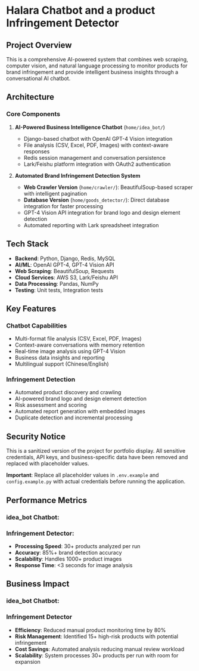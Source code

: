 # Halara Chatbot and a product Infringement Detector

## Project Overview

This is a comprehensive AI-powered system that combines web scraping, computer vision, and natural language processing to monitor products for brand infringement and provide intelligent business insights through a conversational AI chatbot.

## Architecture

### Core Components

1. **AI-Powered Business Intelligence Chatbot** (`home/idea_bot/`)
   - Django-based chatbot with OpenAI GPT-4 Vision integration
   - File analysis (CSV, Excel, PDF, Images) with context-aware responses
   - Redis session management and conversation persistence
   - Lark/Feishu platform integration with OAuth2 authentication

2. **Automated Brand Infringement Detection System**
   - **Web Crawler Version** (`home/crawler/`): BeautifulSoup-based scraper with intelligent pagination
   - **Database Version** (`home/goods_detector/`): Direct database integration for faster processing
   - GPT-4 Vision API integration for brand logo and design element detection
   - Automated reporting with Lark spreadsheet integration

## Tech Stack

- **Backend**: Python, Django, Redis, MySQL
- **AI/ML**: OpenAI GPT-4, GPT-4 Vision API
- **Web Scraping**: BeautifulSoup, Requests
- **Cloud Services**: AWS S3, Lark/Feishu API
- **Data Processing**: Pandas, NumPy
- **Testing**: Unit tests, Integration tests

## Key Features

### Chatbot Capabilities
- Multi-format file analysis (CSV, Excel, PDF, Images)
- Context-aware conversations with memory retention
- Real-time image analysis using GPT-4 Vision
- Business data insights and reporting
- Multilingual support (Chinese/English)

### Infringement Detection
- Automated product discovery and crawling
- AI-powered brand logo and design element detection
- Risk assessment and scoring
- Automated report generation with embedded images
- Duplicate detection and incremental processing

## Security Notice

This is a sanitized version of the project for portfolio display. All sensitive credentials, API keys, and business-specific data have been removed and replaced with placeholder values.

**Important**: Replace all placeholder values in `.env.example` and `config.example.py` with actual credentials before running the application.

## Performance Metrics
### idea_bot Chatbot:

### Infringement Detector:
- **Processing Speed**: 30+ products analyzed per run
- **Accuracy**: 85%+ brand detection accuracy
- **Scalability**: Handles 1000+ product images
- **Response Time**: <3 seconds for image analysis

## Business Impact
   
### idea_bot Chatbot:

### Infringement Detector
- **Efficiency**: Reduced manual product monitoring time by 80%
- **Risk Management**: Identified 15+ high-risk products with potential infringement
- **Cost Savings**: Automated analysis reducing manual review workload
- **Scalability**: System processes 30+ products per run with room for expansion
